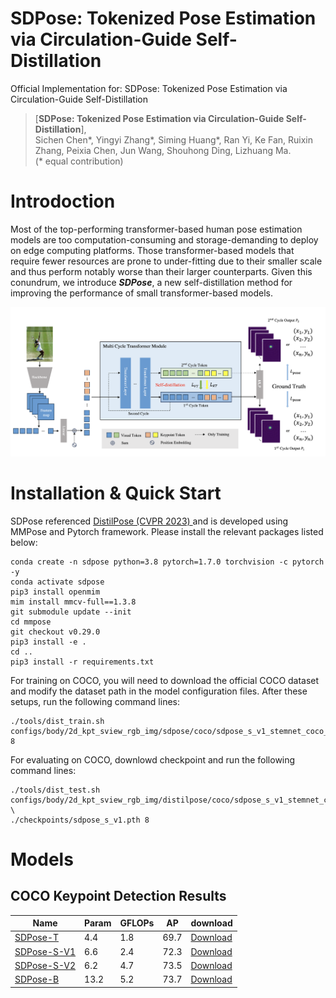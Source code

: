# SDPose: Tokenized Pose Estimation via Circulation-Guide Self-Distillation
Official Implementation for: SDPose: Tokenized Pose Estimation via Circulation-Guide Self-Distillation

> [**SDPose: Tokenized Pose Estimation via Circulation-Guide Self-Distillation**],            
> Sichen Chen\*, Yingyi Zhang\*, Siming Huang\*, Ran Yi, Ke Fan, Ruixin Zhang, Peixia Chen, Jun Wang, Shouhong Ding, Lizhuang Ma.  
> (\* equal contribution)

# Introdoction
Most of the top-performing transformer-based human pose estimation models are too computation-consuming and storage-demanding to deploy on edge computing platforms. Those transformer-based models that require fewer resources are prone to under-fitting due to their smaller scale and thus perform notably worse than their larger counterparts. Given this conundrum, we introduce ***SDPose***, a new self-distillation method for improving the performance of small transformer-based models. 

<img src="images/pipeline.png" width="1000"/>   


# Installation & Quick Start
SDPose referenced <a href="https://github.com/yshMars/DistilPose">DistilPose (CVPR 2023) </a> and is developed using MMPose and Pytorch framework. Please install the relevant packages listed below:
```
conda create -n sdpose python=3.8 pytorch=1.7.0 torchvision -c pytorch -y
conda activate sdpose
pip3 install openmim
mim install mmcv-full==1.3.8
git submodule update --init
cd mmpose
git checkout v0.29.0
pip3 install -e .
cd ..
pip3 install -r requirements.txt
```
For training on COCO, you will need to download the official COCO dataset and modify the dataset path in the model configuration files. After these setups, run the following command lines:
```
./tools/dist_train.sh configs/body/2d_kpt_sview_rgb_img/sdpose/coco/sdpose_s_v1_stemnet_coco_256x192.py 8
```
For evaluating on COCO, downlowd checkpoint and run the following command lines:
```
./tools/dist_test.sh configs/body/2d_kpt_sview_rgb_img/distilpose/coco/sdpose_s_v1_stemnet_coco_256x192.py \
./checkpoints/sdpose_s_v1.pth 8
```

# Models
## COCO Keypoint Detection Results
| Name | Param | GFLOPs | AP | download |
| ---- | ----- | ------ | -- | -------- |
|[SDPose-T](configs/body/2d_kpt_sview_rgb_img/sdpose/coco/sdpose_t_stemnet_coco_256x192.py)| 4.4 | 1.8 | 69.7 | [Download](https://1drv.ms/u/c/f50d4bfde1885ac3/EWA1nvaSsplDqxDJaLgm2QcBFXA_5O1GWNkfDvMeL2ZlLQ?e=36bqDS) |
|[SDPose-S-V1](configs/body/2d_kpt_sview_rgb_img/sdpose/coco/sdpose_s_v1_stemnet_coco_256x192.py)| 6.6 | 2.4 | 72.3 | [Download](https://1drv.ms/u/c/f50d4bfde1885ac3/Ea4EbwN0OMpBgneBaqrNDzABtYEWlWrRjt02ng27LpCtAg?e=XHoiLw) |
|[SDPose-S-V2](configs/body/2d_kpt_sview_rgb_img/sdpose/coco/sdpose_s_v2_stemnet_coco_256x192.py)| 6.2 | 4.7 | 73.5 | [Download](https://1drv.ms/u/c/f50d4bfde1885ac3/Ea4EbwN0OMpBgneBaqrNDzABtYEWlWrRjt02ng27LpCtAg?e=34AB06) |
|[SDPose-B](configs/body/2d_kpt_sview_rgb_img/sdpose/coco/sdpose_b_hr32_coco_256x192.py)| 13.2 | 5.2 | 73.7 | [Download](https://1drv.ms/u/c/f50d4bfde1885ac3/EUPQTbjUN9BKn9RjkRekphcBHj1hJ8jLVUYLLQOxuGyvww?e=Pkz8Pc) |
